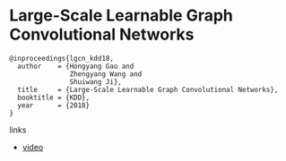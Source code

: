 # Large-Scale Learnable Graph Convolutional Networks

```
@inproceedings{lgcn_kdd18,
  author    = {Hongyang Gao and
               Zhengyang Wang and
               Shuiwang Ji},
  title     = {Large-Scale Learnable Graph Convolutional Networks},
  booktitle = {KDD},
  year      = {2018}
}
```

links
- [video](https://www.youtube.com/watch?v=w6IZP_IKGxM)
